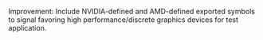 Improvement: Include NVIDIA-defined and AMD-defined exported symbols to signal favoring high performance/discrete graphics devices for test application.
